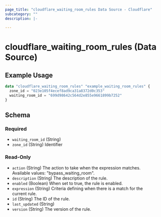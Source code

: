 ```yaml
---
page_title: "cloudflare_waiting_room_rules Data Source - Cloudflare"
subcategory: ""
description: |-
  
---
```


# cloudflare_waiting_room_rules (Data Source)



## Example Usage

```terraform
data "cloudflare_waiting_room_rules" "example_waiting_room_rules" {
  zone_id = "023e105f4ecef8ad9ca31a8372d0c353"
  waiting_room_id = "699d98642c564d2e855e9661899b7252"
}
```

<!-- schema generated by tfplugindocs -->
## Schema

### Required

- `waiting_room_id` (String)
- `zone_id` (String) Identifier

### Read-Only

- `action` (String) The action to take when the expression matches.
Available values: "bypass_waiting_room".
- `description` (String) The description of the rule.
- `enabled` (Boolean) When set to true, the rule is enabled.
- `expression` (String) Criteria defining when there is a match for the current rule.
- `id` (String) The ID of the rule.
- `last_updated` (String)
- `version` (String) The version of the rule.



